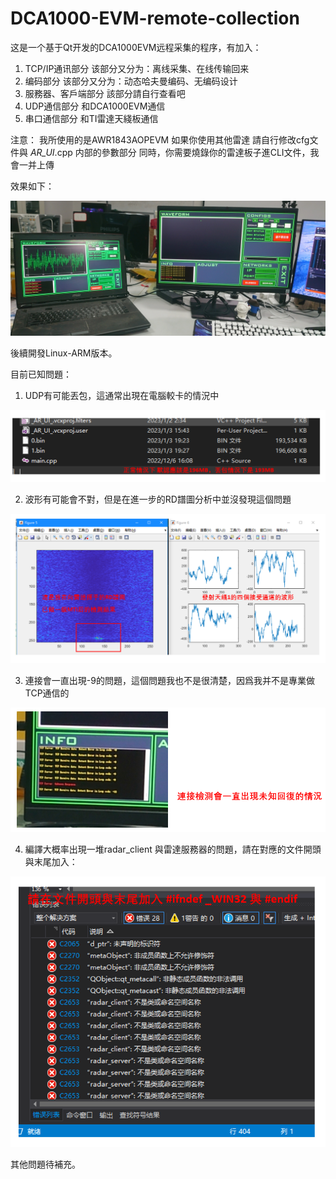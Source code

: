 # DCA1000-EVM-remote-collection
这是一个基于Qt开发的DCA1000EVM远程采集的程序，有加入：

1. TCP/IP通讯部分
该部分又分为：离线采集、在线传输回来
2. 编码部分
该部分又分为：动态哈夫曼编码、无编码设计
3. 服務器、客戶端部分
該部分請自行查看吧
4. UDP通信部分
和DCA1000EVM通信
5. 串口通信部分
和TI雷達天綫板通信

注意：
我所使用的是AWR1843AOPEVM 如果你使用其他雷達 請自行修改cfg文件與 _AR_UI_.cpp 内部的參數部分
同時，你需要燒錄你的雷達板子進CLI文件，我會一并上傳

效果如下：

![alt text](https://github.com/deltaRing/DCA1000-EVM-remote-collection/blob/main/%E6%95%88%E6%9E%9C%E5%9C%96%E5%B1%95%E7%A4%BA.jpg?raw=true)

後續開發Linux-ARM版本。

目前已知問題：
1. UDP有可能丟包，這通常出現在電腦較卡的情況中

![alt text](https://github.com/deltaRing/DCA1000-EVM-remote-collection/blob/main/%E4%B8%9F%E5%8C%85%E8%AA%AC%E6%98%8E.png?raw=true)

2. 波形有可能會不對，但是在進一步的RD譜圖分析中並沒發現這個問題

![alt text](https://github.com/deltaRing/DCA1000-EVM-remote-collection/blob/main/%E9%80%B2%E4%B8%80%E6%AD%A5%E6%B3%A2%E5%BD%A2%E5%88%86%E6%9E%90.png?raw=true)

3. 連接會一直出現-9的問題，這個問題我也不是很清楚，因爲我并不是專業做TCP通信的

![alt text](https://github.com/deltaRing/DCA1000-EVM-remote-collection/blob/main/%E9%80%A3%E6%8E%A5%E6%AA%A2%E6%B8%AC%E5%95%8F%E9%A1%8C.png?raw=true)

4. 編譯大概率出現一堆radar_client 與雷達服務器的問題，請在對應的文件開頭與末尾加入：

![alt text](https://github.com/deltaRing/DCA1000-EVM-remote-collection/blob/main/%E7%B7%A8%E8%AD%AF%E5%95%8F%E9%A1%8C.png?raw=true)

其他問題待補充。
